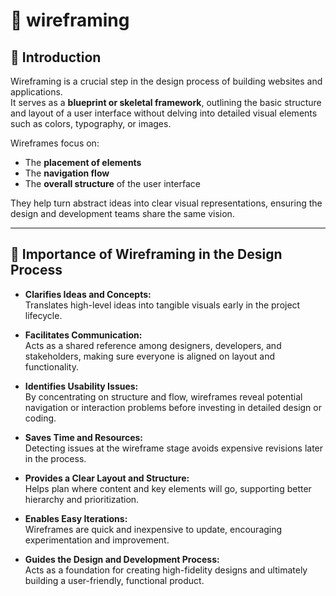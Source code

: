 # 📂 wireframing

## 📖 Introduction

Wireframing is a crucial step in the design process of building websites and applications.  
It serves as a **blueprint or skeletal framework**, outlining the basic structure and layout of a user interface without delving into detailed visual elements such as colors, typography, or images.

Wireframes focus on:
- The **placement of elements**
- The **navigation flow**
- The **overall structure** of the user interface

They help turn abstract ideas into clear visual representations, ensuring the design and development teams share the same vision.

---

## 🚀 Importance of Wireframing in the Design Process

- **Clarifies Ideas and Concepts:**  
  Translates high-level ideas into tangible visuals early in the project lifecycle.

- **Facilitates Communication:**  
  Acts as a shared reference among designers, developers, and stakeholders, making sure everyone is aligned on layout and functionality.

- **Identifies Usability Issues:**  
  By concentrating on structure and flow, wireframes reveal potential navigation or interaction problems before investing in detailed design or coding.

- **Saves Time and Resources:**  
  Detecting issues at the wireframe stage avoids expensive revisions later in the process.

- **Provides a Clear Layout and Structure:**  
  Helps plan where content and key elements will go, supporting better hierarchy and prioritization.

- **Enables Easy Iterations:**  
  Wireframes are quick and inexpensive to update, encouraging experimentation and improvement.

- **Guides the Design and Development Process:**  
  Acts as a foundation for creating high-fidelity designs and ultimately building a user-friendly, functional product.
